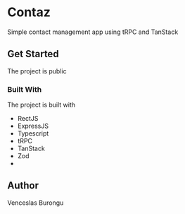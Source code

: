 # Contaz

Simple contact management app using tRPC and TanStack

## Get Started

The project is public

### Built With

The project is built with

- RectJS
- ExpressJS
- Typescript
- tRPC
- TanStack
- Zod
-

## Author

Venceslas Burongu
